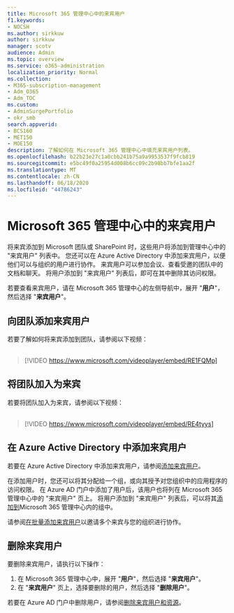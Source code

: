 ```yaml
---
title: Microsoft 365 管理中心中的来宾用户
f1.keywords:
- NOCSH
ms.author: sirkkuw
author: sirkkuw
manager: scotv
audience: Admin
ms.topic: overview
ms.service: o365-administration
localization_priority: Normal
ms.collection:
- M365-subscription-management
- Adm_O365
- Adm_TOC
ms.custom:
- AdminSurgePortfolio
- okr_smb
search.appverid:
- BCS160
- MET150
- MOE150
description: 了解如何在 Microsoft 365 管理中心中填充来宾用户列表。
ms.openlocfilehash: b22b23e27c1a0cbb241b75a9a9953537f9fcb819
ms.sourcegitcommit: e5bc49f0a25954d008b6cc09c2b98bb7bfe1aa2f
ms.translationtype: MT
ms.contentlocale: zh-CN
ms.lasthandoff: 06/18/2020
ms.locfileid: "44786243"
---
```

# <a name="guest-users-in-microsoft-365-admin-center"></a>Microsoft 365 管理中心中的来宾用户

将来宾添加到 Microsoft 团队或 SharePoint 时，这些用户将添加到管理中心中的 "来宾用户" 列表中。 您还可以在 Azure Active Directory 中添加来宾用户，以便他们可以与组织的用户进行协作。 来宾用户可以参加会议、查看受邀的团队中的文档和聊天。
将用户添加到 "来宾用户" 列表后，即可在其中删除其访问权限。

若要查看来宾用户，请在 Microsoft 365 管理中心的左侧导航中，展开 "**用户**"，然后选择 "**来宾用户**"。

## <a name="add-guest-users-to-teams"></a>向团队添加来宾用户

若要了解如何将来宾添加到团队，请参阅以下视频： <br><br>

> [!VIDEO https://www.microsoft.com/videoplayer/embed/RE1FQMp]

## <a name="join-a-team-as-a-guest"></a>将团队加入为来宾

若要将团队加入为来宾，请参阅以下视频：<br><br>

> [!VIDEO https://www.microsoft.com/videoplayer/embed/RE4tyys]

## <a name="add-guest-users-in-azure-active-directory"></a>在 Azure Active Directory 中添加来宾用户

若要在 Azure Active Directory 中添加来宾用户，请参阅[添加来宾用户](https://docs.microsoft.com/azure/active-directory/b2b/b2b-quickstart-add-guest-users-portal)。

在添加用户时，您还可以将其分配给一个组，或向其授予对您组织中的应用程序的访问权限。 在 Azure AD 门户中添加了用户后，该用户也将列在 Microsoft 365 管理中心中的 "来宾用户" 页上。
将用户添加到 "来宾用户" 列表后，可以将其[添加到](../create-groups/manage-guest-access-in-groups.md#add-guests-to-a-microsoft-365-group-from-the-admin-center)Microsoft 365 管理中心内的组中。

请参阅[在批量添加来宾用户](https://docs.microsoft.com/azure/active-directory/b2b/tutorial-bulk-invite)以邀请多个来宾与您的组织进行协作。


## <a name="remove-a-guest-user"></a>删除来宾用户

要删除来宾用户，请执行以下操作：

1. 在 Microsoft 365 管理中心中，展开 "**用户**"，然后选择 "**来宾用户**"。
1. 在 "**来宾用户**" 页上，选择要删除的用户，然后选择 "**删除用户**"。 

若要在 Azure AD 门户中删除用户，请参阅[删除来宾用户和资源](https://docs.microsoft.com/azure/active-directory/b2b/b2b-quickstart-add-guest-users-portal#clean-up-resources)。